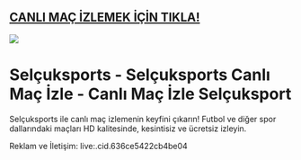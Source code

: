 ## <a href="https://rebrand.ly/macortami">CANLI MAÇ İZLEMEK İÇİN TIKLA!</a>

<a href="https://rebrand.ly/macortami"><img src="https://i.ibb.co/qspp8ST/011478010375.webp"></a>

# Selçuksports - Selçuksports Canlı Maç İzle - Canlı Maç İzle Selçuksport

Selçuksports ile canlı maç izlemenin keyfini çıkarın! Futbol ve diğer spor dallarındaki maçları HD kalitesinde, kesintisiz ve ücretsiz izleyin.

Reklam ve İletişim: live:.cid.636ce5422cb4be04
